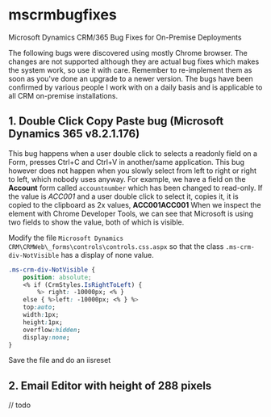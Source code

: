 # mscrmbugfixes
Microsoft Dynamics CRM/365 Bug Fixes for On-Premise Deployments

The following bugs were discovered using mostly Chrome browser. The changes are not supported although they are actual bug fixes which makes the system work, so use it with care. Remember to re-implement them as soon as you've done an upgrade to a newer version.
The bugs have been confirmed by various people I work with on a daily basis and is applicable to all CRM on-premise installations.

## 1. Double Click Copy Paste bug (Microsoft Dynamics 365 v8.2.1.176)
This bug happens when a user double click to selects a readonly field on a Form, presses Ctrl+C and Ctrl+V in another/same application.
This bug however does not happen when you slowly select from left to right or right to left, which nobody uses anyway.
For example, we have a field on the **Account** form called `accountnumber` which has been changed to read-only.
If the value is *ACC001* and a user double click to select it, copies it, it is copied to the clipboard as 2x values, **ACC001ACC001**
When we inspect the element with Chrome Developer Tools, we can see that Microsoft is using two fields to show the value, both of which is visible.

Modify the file `Microsoft Dynamics CRM\CRMWeb\_forms\controls\controls.css.aspx` so that the class `.ms-crm-div-NotVisible` has a display of none value.

```css
.ms-crm-div-NotVisible {
    position: absolute;
    <% if (CrmStyles.IsRightToLeft) {
        %> right: -10000px; <% }
    else { %>left: -10000px; <% } %>
    top:auto;
    width:1px;
    height:1px;
    overflow:hidden;
    display:none;
}
```

Save the file and do an iisreset

## 2. Email Editor with  height of 288 pixels
// todo
